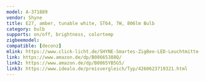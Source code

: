 ```yaml
---
model: A-371889
vendor: Shyne
title: E27, amber, tunable white, ST64, 7W, 806lm Bulb
category: bulb
supports: on/off, brightness, colortemp
zigbeemodel: 
compatible: [deconz]
mlink: https://www.click-licht.de/SHYNE-Smartes-ZigBee-LED-Leuchtmitte-E27-amber-tunable-white-ST64-7W-806-Lumen-1er-Pack
link: https://www.amazon.de/dp/B08665388Q/
link2: https://www.amazon.de/dp/B0865YB5G5/
link3: https://www.idealo.de/preisvergleich/Typ/4260623719321.html
---
```


